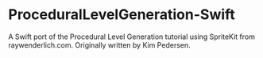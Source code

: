 # ProceduralLevelGeneration-Swift
A Swift port of the Procedural Level Generation tutorial using SpriteKit from raywenderlich.com. Originally written by Kim Pedersen.

